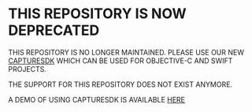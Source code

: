 # THIS REPOSITORY IS NOW DEPRECATED

THIS REPOSITORY IS NO LONGER MAINTAINED. PLEASE USE OUR NEW [CAPTURESDK](https://github.com/SocketMobile/swift-package-capturesdk) WHICH CAN BE USED FOR OBJECTIVE-C AND SWIFT PROJECTS.

THE SUPPORT FOR THIS REPOSITORY DOES NOT EXIST ANYMORE.

A DEMO OF USING CAPTURESDK IS AVAILABLE [HERE](https://github.com/SocketMobile/capturesingleentryswift-ios)